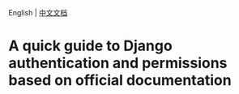 English | [中文文档](README_CN.md)
# A quick guide to Django authentication and permissions based on official documentation

